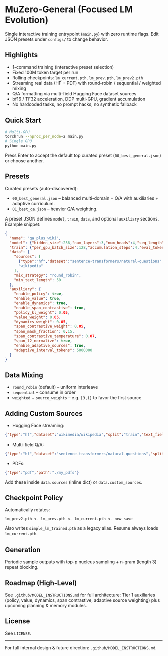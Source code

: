 # MuZero-General (Focused LM Evolution)

Single interactive training entrypoint (`main.py`) with zero runtime flags. Edit JSON presets under `configs/` to change behavior.

## Highlights
- 1-command training (interactive preset selection)
- Fixed 100M token target per run
- Rolling checkpoints: `lm_current.pth`, `lm_prev.pth`, `lm_prev2.pth`
- Streaming real data (HF + PDF) with round-robin / sequential / weighted mixing
- Q/A formatting via multi-field Hugging Face dataset sources
- bf16 / TF32 acceleration, DDP multi-GPU, gradient accumulation
- No hardcoded tasks, no prompt hacks, no synthetic fallback

## Quick Start
```bash
# Multi-GPU
torchrun --nproc_per_node=2 main.py
# Single GPU
python main.py
```
Press Enter to accept the default top curated preset (`00_best_general.json`) or choose another.

## Presets
Curated presets (auto-discovered):
- `00_best_general.json` – balanced multi-domain + Q/A with auxiliaries + adaptive curriculum.
- `01_best_qa.json` – heavier Q/A weighting.

A preset JSON defines `model`, `train`, `data`, and optional `auxiliary` sections. Example snippet:
```json
{
  "name": "qa_plus_wiki",
  "model": {"hidden_size":256,"num_layers":3,"num_heads":4,"seq_length":256},
  "train": {"per_gpu_batch_size":128,"accumulation_steps":4,"eval_tokens":2000000},
  "data": {
    "sources": [
      {"type":"hf","dataset":"sentence-transformers/natural-questions","split":"train","fields":["question","answer"],"format":"Q: {question}\nA: {answer}"},
      "wikipedia"
    ],
    "mix_strategy": "round_robin",
    "min_text_length": 50
  },
  "auxiliary": {
    "enable_policy": true,
    "enable_value": true,
    "enable_dynamics": true,
    "enable_span_contrastive": true,
    "policy_kl_weight": 0.05,
    "value_weight": 0.05,
    "dynamics_weight": 0.05,
    "span_contrastive_weight": 0.05,
    "span_mask_fraction": 0.15,
    "span_contrastive_temperature": 0.07,
    "span_l2_normalize": true,
    "enable_adaptive_sources": true,
    "adaptive_interval_tokens": 5000000
  }
}
```

## Data Mixing
- `round_robin` (default) – uniform interleave
- `sequential` – consume in order
- `weighted` + `source_weights` – e.g. `[3,1]` to favor the first source

## Adding Custom Sources
- Hugging Face streaming:
```json
{"type":"hf","dataset":"wikimedia/wikipedia","split":"train","text_field":"text","config":"20231101.en"}
```
- Multi-field Q/A:
```json
{"type":"hf","dataset":"sentence-transformers/natural-questions","split":"train","fields":["question","answer"],"format":"Q: {question}\nA: {answer}"}
```
- PDFs:
```json
{"type":"pdf","path":"./my_pdfs"}
```
Add these inside `data.sources` (inline dict) or `data.custom_sources`.

## Checkpoint Policy
Automatically rotates:
```
lm_prev2.pth <- lm_prev.pth <- lm_current.pth <- new save
```
Also writes `simple_lm_trained.pth` as a legacy alias. Resume always loads `lm_current.pth`.

## Generation
Periodic sample outputs with top-p nucleus sampling + n-gram (length 3) repeat blocking.

## Roadmap (High-Level)
See `.github/MODEL_INSTRUCTIONS.md` for full architecture: Tier 1 auxiliaries (policy, value, dynamics, span contrastive, adaptive source weighting) plus upcoming planning & memory modules.

## License
See `LICENSE`.

---
For full internal design & future direction: `.github/MODEL_INSTRUCTIONS.md`.
